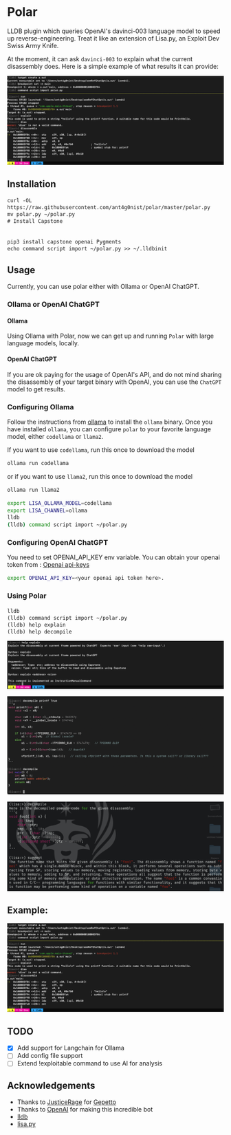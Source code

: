 # Polar
LLDB plugin which queries OpenAI's davinci-003 language model to speed up reverse-engineering. Treat it like an extension of Lisa.py, an Exploit Dev Swiss Army Knife.

At the moment, it can ask `davinci-003` to explain what the current disassembly does. Here is a simple example of what results it can provide:

![Sample](./imgs/explain0x1.png) 

## Installation
```
curl -OL https://raw.githubusercontent.com/ant4g0nist/polar/master/polar.py
mv polar.py ~/polar.py
# Install Capstone


pip3 install capstone openai Pygments
echo command script import ~/polar.py >> ~/.lldbinit
```


## Usage
Currently, you can use polar either with Ollama or OpenAI ChatGPT.

### Ollama or OpenAI ChatGPT
#### Ollama
Using Ollama with Polar, now we can get up and running `Polar` with large language models, locally.

#### OpenAI ChatGPT
If you are ok paying for the usage of OpenAI's API, and do not mind sharing the disassembly of your target binary with OpenAI, you can use the `ChatGPT` model to get results.

### Configuring Ollama
Follow the instructions from [ollama](https://ollama.ai/) to install the `ollama` binary. Once you have installed `ollama`, you can configure `polar` to your favorite language model, either `codellama` or `llama2`.

If you want to use `codellama`, run this once to download the model
```bash
ollama run codellama
```

or if you want to use `llama2`, run this once to download the model
```bash
ollama run llama2
```

```bash
export LISA_OLLAMA_MODEL=codellama
export LISA_CHANNEL=ollama
lldb
(lldb) command script import ~/polar.py
```

### Configuring OpenAI ChatGPT

You need to set OPENAI_API_KEY env variable. You can obtain your openai token from : [Openai api-keys](https://beta.openai.com/account/api-keys)

```sh
export OPENAI_API_KEY=<your openai api token here>.
```

### Using Polar

```
lldb
(lldb) command script import ~/polar.py
(lldb) help explain
(lldb) help decompile
```

![explain0x0](./imgs/explain0x0.png)

![decompile0x1](./imgs/decompile0x1.png)

![suggest0x1](./imgs/suggest0x1.png)

## Example:

![Sample](./imgs/explain0x1.png) 

## TODO
- [x] Add support for Langchain for Ollama
- [ ] Add config file support
- [ ] Extend !exploitable command to use AI for analysis

## Acknowledgements

- Thanks to [JusticeRage](https://twitter.com/JusticeRage) for [Gepetto](https://github.com/JusticeRage/Gepetto)
- Thanks to [OpenAI](https://openai.com) for making this incredible bot
- [lldb](https://lldb.llvm.org/)
- [lisa.py](https://github.com/ant4g0nist/lisa.py)



